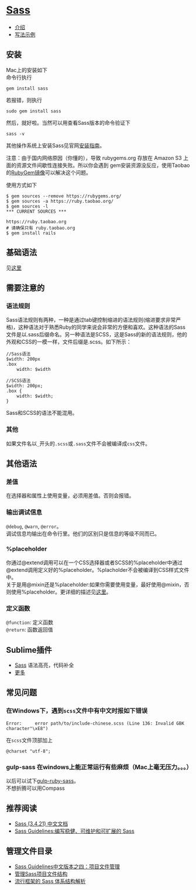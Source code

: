 # [Sass](http://sass-lang.com/)
* [介绍](intro.md)
* [写法示例](overview.md)

## 安装
Mac上的安装如下  
命令行执行
```
gem install sass
```
若报错，则执行
```
sudo gem install sass
```
然后，就好啦。当然可以用查看Sass版本的命令验证下
```
sass -v
```
其他操作系统上安装Sass见官网[安装指南](http://sass-lang.com/install)。

注意：由于国内网络原因（你懂的），导致 rubygems.org 存放在 Amazon S3 上面的资源文件间歇性连接失败。所以你会遇到 gem安装资源没反应，使用Taobao的[RubyGem镜像](https://ruby.taobao.org/)可以解决这个问题。

使用方式如下
```
$ gem sources --remove https://rubygems.org/
$ gem sources -a https://ruby.taobao.org/
$ gem sources -l
*** CURRENT SOURCES ***

https://ruby.taobao.org
# 请确保只有 ruby.taobao.org
$ gem install rails
```


## 基础语法
见[这里](cheatsheet.md)


## 需要注意的
### 语法规则
Sass语法规则有两种，一种是通过tab键控制缩进的语法规则(缩进要求非常严格)，这种语法对于熟悉Ruby的同学来说会非常的方便和喜欢。这种语法的Sass文件是以.sass后缀命名。另一种语法是SCSS，这是Sass的新的语法规则，他的外观和CSS的一模一样，文件后缀是.scss。如下所示：
```
//Sass语法
$width: 200px
.box
    width: $width

//SCSS语法
$width: 200px;
.box {
    width: $width;
}
```

Sass和SCSS的语法不能混用。

### 其他
如果文件名以`_`开头的`.scss`或`.sass`文件不会被编译成`css`文件。

## 其他语法
### 差值
在选择器和属性上使用变量，必须用差值。否则会报错。

### 输出调试信息
`@debug`, `@warn`, `@error`。    
调试信息均输出在命令行里。他们的区别只是信息的等级不同而已。

### %placeholder
你通过@extend调用可以在一个CSS选择器或者SCSS的%placeholder中通过@extend调用定义好的%placeholder。%placholder不会被编译到CSS样式文件中。    
关于是用@mixin还是%placeholder:如果你需要使用变量，最好使用@mixin，否则使用%placeholder。更详细的描述见[这里](http://www.w3cplus.com/preprocessor/sass-mixin-placeholder.html)。


### 定义函数
`@function`: 定义函数    
`@return`: 函数返回值

## Sublime插件
* [Sass](https://packagecontrol.io/packages/Sass) 语法高亮，代码补全
* [更多](https://packagecontrol.io/search/sass)


## 常见问题
### 在Windows下，遇到`scss`文件中有中文时报如下错误
```
Error:     error path/to/include-chinese.scss (Line 136: Invalid GBK character"\xE8")
```
在`scss`文件顶部加上
```
@charset "utf-8";
```

### gulp-sass 在windows上能正常运行有些麻烦（Mac上毫无压力。。。）
以后可以试下[gulp-ruby-sass](https://github.com/sindresorhus/gulp-ruby-sass)。    
不想折腾可以用Compass

## 推荐阅读
* [Sass (3.4.21) 中文文档](http://www.css88.com/doc/sass/)
* [Sass Guidelines:编写稳健、可维护和可扩展的 Sass](http://sass-guidelin.es/zh/#section-33)

## 管理文件目录
* [Sass Guidelines中文版本之四：项目文件管理](http://www.w3cplus.com/preprocessor/sass-guidelin-part-4.html)
* [管理Sass项目文件结构](http://www.w3cplus.com/preprocessor/architecture-sass-project.html)
* [流行框架的 Sass 体系结构解析](http://www.w3cplus.com/preprocessor/look-different-sass-architectures.html)

